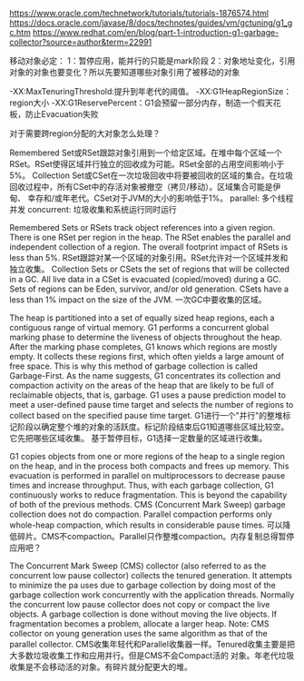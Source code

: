 https://www.oracle.com/technetwork/tutorials/tutorials-1876574.html
https://docs.oracle.com/javase/8/docs/technotes/guides/vm/gctuning/g1_gc.htm
https://www.redhat.com/en/blog/part-1-introduction-g1-garbage-collector?source=author&term=22991

移动对象必定：
1：暂停应用，能并行的只能是mark阶段
2：对象地址变化，引用对象的对象也要变化？所以先要知道哪些对象引用了被移动的对象

-XX:MaxTenuringThreshold:提升到年老代的阈值。
-XX:G1HeapRegionSize：region大小
-XX:G1ReservePercent：G1会预留一部分内存，制造一个假天花板，防止Evacuation失败

对于需要跨region分配的大对象怎么处理？

Remembered Set或RSet跟踪对象引用到一个给定区域。在堆中每个区域一个RSet。RSet使得区域并行独立的回收成为可能。RSet全部的占用空间影响小于5%。
Collection Set或CSet在一次垃圾回收中将要被回收的区域的集合。在垃圾回收过程中，所有CSet中的存活对象被撤空（拷贝/移动）。区域集合可能是伊甸、
幸存和/或年老代。CSet对于JVM的大小的影响低于1%。
parallel: 多个线程并发
concurrent: 垃圾收集和系统运行同时运行

Remembered Sets or RSets track object references into a given region. There is one RSet per region 
in the heap. The RSet enables the parallel and independent collection of a region. The overall 
footprint impact of RSets is less than 5%.
RSet跟踪对某一个区域的对象引用。RSet允许对一个区域并发和独立收集。
Collection Sets or CSets the set of regions that will be collected in a GC. All live data in a 
CSet is evacuated (copied/moved) during a GC. Sets of regions can be Eden, survivor, and/or old 
generation. CSets have a less than 1% impact on the size of the JVM.
一次GC中要收集的区域。

The heap is partitioned into a set of equally sized heap regions, each a contiguous range of virtual memory.
G1 performs a concurrent global marking phase to determine the liveness of objects throughout the heap. 
After the marking phase completes, G1 knows which regions are mostly empty. It collects these regions first, 
which often yields a large amount of free space. This is why this method of garbage collection is called 
Garbage-First. As the name suggests, G1 concentrates its collection and compaction activity on the areas 
of the heap that are likely to be full of reclaimable objects, that is, garbage. G1 uses a pause prediction 
model to meet a user-defined pause time target and selects the number of regions to collect based on the 
specified pause time target.
G1进行一个"并行"的整堆标记阶段以确定整个堆的对象的活跃度。标记阶段结束后G1知道哪些区域比较空。它先把哪些区域收集。
基于暂停目标，G1选择一定数量的区域进行收集。


G1 copies objects from one or more regions of the heap to a single region on the heap, and in the process 
both compacts and frees up memory. This evacuation is performed in parallel on multiprocessors to decrease 
pause times and increase throughput. Thus, with each garbage collection, G1 continuously works to reduce 
fragmentation. This is beyond the capability of both of the previous methods. CMS (Concurrent Mark Sweep) 
garbage collection does not do compaction. Parallel compaction performs only whole-heap compaction, which 
results in considerable pause times.
可以降低碎片。CMS不compaction。Parallel只作整堆compaction。内存复制总得暂停应用吧？


The Concurrent Mark Sweep (CMS) collector (also referred to as the concurrent low pause collector) 
collects the tenured generation. It attempts to minimize the pa uses due to garbage collection by 
doing most of the garbage collection work concurrently with the application threads. Normally the 
concurrent low pause collector does not copy or compact the live objects. A garbage collection is 
done without moving the live objects. If fragmentation becomes a problem, allocate a larger heap.
Note: CMS collector on young generation uses the same algorithm as that of the parallel collector.
CMS收集年轻代和Parallel收集器一样。Tenured收集主要是把大多数垃圾收集工作和应用并行。但是CMS不会Compact活的
对象。年老代垃圾收集是不会移动活的对象。有碎片就分配更大的堆。

